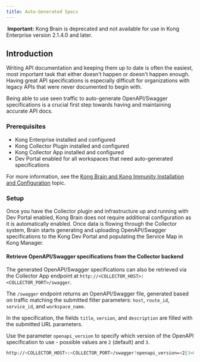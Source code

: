 ```yaml
---
title: Auto-Generated Specs
---
```


<div class="alert alert-warning">
<i class="fas fa-exclamation-triangle" style="color:orange; margin-right:3px"></i>
<strong>Important:</strong> Kong Brain is deprecated and not available for use in Kong Enterprise version 2.1.4.0 and later.
</div>

## Introduction
Writing API documentation and keeping them up to date is often the easiest, most important task that either doesn't happen or doesn't happen enough. Having great API specifications is especially difficult for organizations with legacy APIs that were never documented to begin with.

Being able to use seen traffic to auto-generate OpenAPI/Swagger specifications is a crucial first step towards having and maintaining accurate API docs.


### Prerequisites
* Kong Enterprise installed and configured
* Kong Collector Plugin installed and configured
* Kong Collector App installed and configured
* Dev Portal enabled for all workspaces that need auto-generated specifications


For more information, see the [Kong Brain and Kong Immunity Installation and Configuration](/enterprise/{{page.kong_version}}/brain-immunity/install-configure) topic.


### Setup

Once you have the Collector plugin and infrastructure up and running with Dev Portal enabled, Kong Brain does not require additional configuration as it is automatically enabled. Once data is flowing through the Collector system, Brain starts generating and uploading OpenAPI/Swagger specifications to the Kong Dev Portal and populating the Service Map in Kong Manager.


#### Retrieve OpenAPI/Swagger specifications from the Collector backend

The generated OpenAPI/Swagger specifications can also be retrieved via the Collector App endpoint at `http://<COLLECTOR_HOST>:<COLLECTOR_PORT>/swagger`.

The `/swagger` endpoint returns an OpenAPI/Swagger file, generated based on traffic matching the submitted filter parameters: `host`, `route_id`, `service_id`, and `workspace_name`.

In the specification, the fields `title`, `version`, and `description` are filled with the submitted URL parameters.

Use the parameter `openapi_version` to specify which version of the OpenAPI specification to use - possible values are `2` (default) and `3`.

```bash
http://<COLLECTOR_HOST>:<COLLECTOR_PORT>/swagger?openapi_version=<2|3>&host=<request_host>&route_id=<route_id>&service_id=<service_id>&workspace_name=<workspace_name>&title=<title>&version=<version>&description=<description>
```
